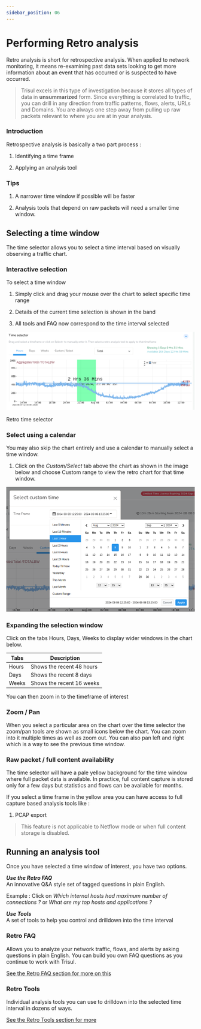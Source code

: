 ```yaml
---
sidebar_position: 06
---
```


# Performing Retro analysis

Retro analysis is short for retrospective analysis. When applied to
network monitoring, it means re-examining past data sets looking to get
more information about an event that has occurred or is suspected to
have occurred.

> Trisul excels in this type of investigation because it stores all
> types of data in **unsummarized** form. Since everything is correlated
> to traffic, you can drill in any direction from traffic patterns,
> flows, alerts, URLs and Domains. You are always one step away from
> pulling up raw packets relevant to where you are at in your analysis.

### Introduction

Retrospective analysis is basically a two part process :  

1. Identifying a time frame  

2. Applying an analysis tool

### Tips

1. A narrower time window if possible will be faster

2. Analysis tools that depend on raw packets will need a smaller time window.

## Selecting a time window

The time selector allows you to select a time interval based on visually
observing a traffic chart.

### Interactive selection

To select a time window  

1. Simply click and drag your mouse  over the chart to select specific time range

2. Details of the current time selection is shown in the band  

3. All tools and FAQ now correspond to the time interval selected

![](images/retrotimeselector.png)

Retro time selector

### Select using a calendar

You may also skip the chart entirely and use a calendar to manually
select a time window.

1. Click on the *Custom/Select* tab above the chart as shown in the image
   below and choose Custom range to view the retro chart for that time window.

![](images/calendarretro.png)

### Expanding the selection window

Click on the tabs Hours, Days, Weeks to display wider windows in the
chart below.

| Tabs  | Description               |
| ----- | ------------------------- |
| Hours | Shows the recent 48 hours |
| Days  | Shows the recent 8 days   |
| Weeks | Shows the recent 16 weeks |

You can then zoom in to the timeframe of interest

### Zoom / Pan

When you select a particular area on the chart over the time selector the zoom/pan tools are shown as small icons below the chart. You can zoom into it multiple times as
well as zoom out. You can also pan left and right which is a way to see the previous time window.

### Raw packet / full content availability

The time selector will have a pale yellow background for the time window
where full packet data is available. In practice, full content capture
is stored only for a few days but statistics and flows can be available
for months.

If you select a time frame in the yellow area you can have access to
full capture based analysis tools like :

1. PCAP export

> This feature is not applicable to Netflow mode or when full
> content storage is disabled.

## Running an analysis tool

Once you have selected a time window of interest, you have two options.

***Use the Retro FAQ***  
An innovative Q&A style set of tagged questions in plain English.

Example : Click on *Which internal hosts had maximum number of
connections ?* or *What are my top hosts and applications ?*

***Use Tools***   
A set of tools to help you control and drilldown into the time interval

### Retro FAQ

Allows you to analyze your network traffic, flows, and alerts by asking
questions in plain English. You can build you own FAQ questions as you
continue to work with Trisul.

[See the Retro FAQ section for more on this](retrofaq)

### Retro Tools

Individual analysis tools you can use to drilldown into the selected
time interval in dozens of ways.

[See the Retro Tools section for more](retrotools)
